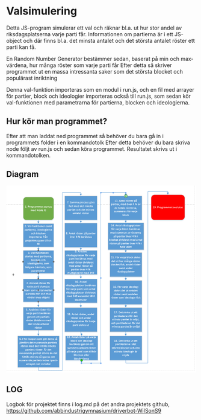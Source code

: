 # Valsimulering
  Detta JS-program simulerar ett val och räknar bl.a. ut hur stor andel av riksdagsplatserna varje parti får.
  Informationen om partierna är i ett JS-object och där finns bl.a. det minsta antalet och det största antalet röster ett parti kan få.
  
  En Random Number Generator bestämmer sedan, baserat på min och max-värdena, hur många röster som varje parti får
  Efter detta så skriver programmet ut en massa intressanta saker som det största blocket och populärast inriktning
  
  Denna val-funktion importeras som en modul i run.js, och en fil med arrayer för partier, block och ideologier importeras också till       run.js, som sedan kör val-funktionen med parametrarna för partierna, blocken och ideologierna.
  
## Hur kör man programmet?
  Efter att man laddat ned programmet så behöver du bara gå in i programmets folder i en kommandotolk
  Efter detta behöver du bara skriva node följt av run.js och sedan köra programmet. Resultatet skrivs ut i kommandotolken.
  
## Diagram
![Diagram](/ReadmeBilder/BildMiniprojektDiagram.PNG)

## LOG
  Logbok för projektet finns i log.md på det andra projektets github, https://github.com/abbindustrigymnasium/driverbot-WilSonS9
